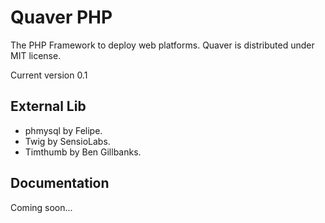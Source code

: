 Quaver PHP
==========

The PHP Framework to deploy web platforms. Quaver is distributed under MIT license.

Current version 0.1

External Lib
------------
* phmysql by Felipe.
* Twig by SensioLabs.
* Timthumb by Ben Gillbanks.

Documentation
-------------
Coming soon...

